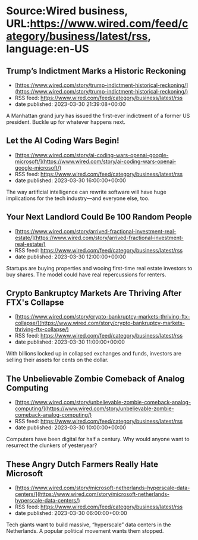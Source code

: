 # Source:Wired business, URL:https://www.wired.com/feed/category/business/latest/rss, language:en-US

## Trump’s Indictment Marks a Historic Reckoning
 - [https://www.wired.com/story/trump-indictment-historical-reckoning/](https://www.wired.com/story/trump-indictment-historical-reckoning/)
 - RSS feed: https://www.wired.com/feed/category/business/latest/rss
 - date published: 2023-03-30 21:39:08+00:00

A Manhattan grand jury has issued the first-ever indictment of a former US president. Buckle up for whatever happens next.

## Let the AI Coding Wars Begin!
 - [https://www.wired.com/story/ai-coding-wars-openai-google-microsoft/](https://www.wired.com/story/ai-coding-wars-openai-google-microsoft/)
 - RSS feed: https://www.wired.com/feed/category/business/latest/rss
 - date published: 2023-03-30 16:00:00+00:00

The way artificial intelligence can rewrite software will have huge implications for the tech industry—and everyone else, too.

## Your Next Landlord Could Be 100 Random People
 - [https://www.wired.com/story/arrived-fractional-investment-real-estate/](https://www.wired.com/story/arrived-fractional-investment-real-estate/)
 - RSS feed: https://www.wired.com/feed/category/business/latest/rss
 - date published: 2023-03-30 12:00:00+00:00

Startups are buying properties and wooing first-time real estate investors to buy shares. The model could have real repercussions for renters.

## Crypto Bankruptcy Markets Are Thriving After FTX's Collapse
 - [https://www.wired.com/story/crypto-bankruptcy-markets-thriving-ftx-collapse/](https://www.wired.com/story/crypto-bankruptcy-markets-thriving-ftx-collapse/)
 - RSS feed: https://www.wired.com/feed/category/business/latest/rss
 - date published: 2023-03-30 11:00:00+00:00

With billions locked up in collapsed exchanges and funds, investors are selling their assets for cents on the dollar.

## The Unbelievable Zombie Comeback of Analog Computing
 - [https://www.wired.com/story/unbelievable-zombie-comeback-analog-computing/](https://www.wired.com/story/unbelievable-zombie-comeback-analog-computing/)
 - RSS feed: https://www.wired.com/feed/category/business/latest/rss
 - date published: 2023-03-30 10:00:00+00:00

Computers have been digital for half a century. Why would anyone want to resurrect the clunkers of yesteryear?

## These Angry Dutch Farmers Really Hate Microsoft
 - [https://www.wired.com/story/microsoft-netherlands-hyperscale-data-centers/](https://www.wired.com/story/microsoft-netherlands-hyperscale-data-centers/)
 - RSS feed: https://www.wired.com/feed/category/business/latest/rss
 - date published: 2023-03-30 06:00:00+00:00

Tech giants want to build massive, “hyperscale” data centers in the Netherlands. A popular political movement wants them stopped.

